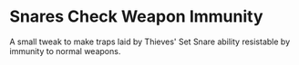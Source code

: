 # Snares Check Weapon Immunity

A small tweak to make traps laid by Thieves' Set Snare ability resistable by immunity to normal weapons.